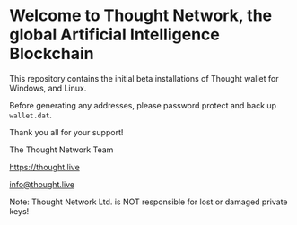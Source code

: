 # Welcome to Thought Network, the global Artificial Intelligence Blockchain

This repository contains the initial beta installations of Thought wallet for Windows, and Linux.

Before generating any addresses, please password protect and back up `wallet.dat`.

Thank you all for your support!

The Thought Network Team

https://thought.live

info@thought.live



Note: Thought Network Ltd. is NOT responsible for lost or damaged private keys!

